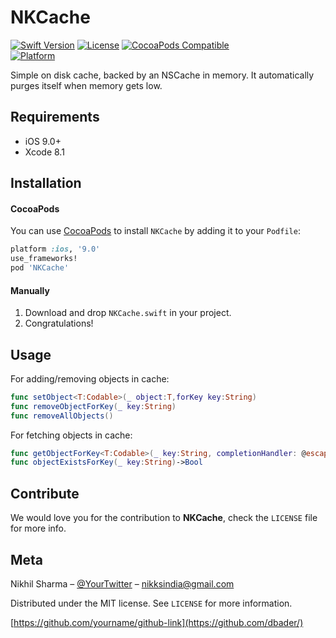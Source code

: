 # NKCache

[![Swift Version][swift-image]][swift-url]
[![License][license-image]][license-url]
[![CocoaPods Compatible](https://img.shields.io/cocoapods/v/EZSwiftExtensions.svg)](https://img.shields.io/cocoapods/v/LFAlertController.svg)  
[![Platform](https://img.shields.io/cocoapods/p/LFAlertController.svg?style=flat)](http://cocoapods.org/pods/LFAlertController)

Simple on disk cache, backed by an NSCache in memory. It automatically purges itself when memory gets low.


## Requirements

- iOS 9.0+
- Xcode 8.1

## Installation

#### CocoaPods
You can use [CocoaPods](http://cocoapods.org/) to install `NKCache` by adding it to your `Podfile`:

```ruby
platform :ios, '9.0'
use_frameworks!
pod 'NKCache'
```

#### Manually
1. Download and drop ```NKCache.swift``` in your project.  
2. Congratulations!  

## Usage

For adding/removing objects in cache:

```swift
func setObject<T:Codable>(_ object:T,forKey key:String)
func removeObjectForKey(_ key:String)
func removeAllObjects()
```

For fetching objects in cache:

```swift
func getObjectForKey<T:Codable>(_ key:String, completionHandler: @escaping (T?)->())
func objectExistsForKey(_ key:String)->Bool
```

## Contribute

We would love you for the contribution to **NKCache**, check the ``LICENSE`` file for more info.

## Meta

Nikhil Sharma – [@YourTwitter](https://twitter.com/dbader_org) – nikksindia@gmail.com

Distributed under the MIT license. See ``LICENSE`` for more information.

[https://github.com/yourname/github-link](https://github.com/dbader/)

[swift-image]:https://img.shields.io/badge/swift-4.0-orange.svg
[swift-url]: https://swift.org/
[license-image]: https://img.shields.io/badge/License-MIT-green.svg
[license-url]: LICENSE
[travis-image]: https://img.shields.io/travis/dbader/node-datadog-metrics/master.svg?style=flat-square
[travis-url]: https://travis-ci.org/dbader/node-datadog-metrics
[codebeat-image]: https://codebeat.co/badges/c19b47ea-2f9d-45df-8458-b2d952fe9dad
[codebeat-url]: https://codebeat.co/projects/github-com-vsouza-awesomeios-com

